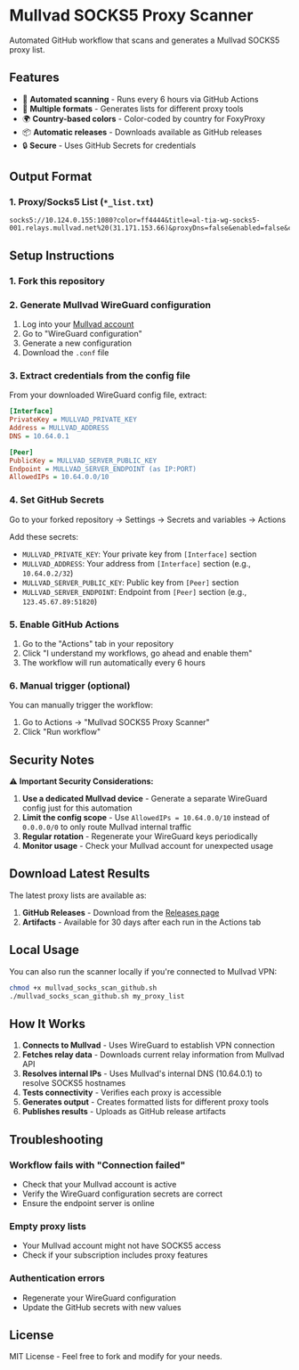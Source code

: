 # Mullvad SOCKS5 Proxy Scanner

Automated GitHub workflow that scans and generates a Mullvad SOCKS5 proxy list.

## Features

- 🔄 **Automated scanning** - Runs every 6 hours via GitHub Actions
- 🎯 **Multiple formats** - Generates lists for different proxy tools
- 🌍 **Country-based colors** - Color-coded by country for FoxyProxy
- 📦 **Automatic releases** - Downloads available as GitHub releases
- 🔒 **Secure** - Uses GitHub Secrets for credentials

## Output Format

### 1. Proxy/Socks5 List (`*_list.txt`)
```
socks5://10.124.0.155:1080?color=ff4444&title=al-tia-wg-socks5-001.relays.mullvad.net%20(31.171.153.66)&proxyDns=false&enabled=false&countryCode=AL&country=Albania&patternIncludesAll=false&patternExcludesIntranet=false
```

## Setup Instructions

### 1. Fork this repository

### 2. Generate Mullvad WireGuard configuration
1. Log into your [Mullvad account](https://mullvad.net/account)
2. Go to "WireGuard configuration"
3. Generate a new configuration
4. Download the `.conf` file

### 3. Extract credentials from the config file
From your downloaded WireGuard config file, extract:

```ini
[Interface]
PrivateKey = MULLVAD_PRIVATE_KEY
Address = MULLVAD_ADDRESS
DNS = 10.64.0.1

[Peer]
PublicKey = MULLVAD_SERVER_PUBLIC_KEY
Endpoint = MULLVAD_SERVER_ENDPOINT (as IP:PORT)
AllowedIPs = 10.64.0.0/10
```

### 4. Set GitHub Secrets
Go to your forked repository → Settings → Secrets and variables → Actions

Add these secrets:
- `MULLVAD_PRIVATE_KEY`: Your private key from `[Interface]` section
- `MULLVAD_ADDRESS`: Your address from `[Interface]` section (e.g., `10.64.0.2/32`)
- `MULLVAD_SERVER_PUBLIC_KEY`: Public key from `[Peer]` section
- `MULLVAD_SERVER_ENDPOINT`: Endpoint from `[Peer]` section (e.g., `123.45.67.89:51820`)

### 5. Enable GitHub Actions
1. Go to the "Actions" tab in your repository
2. Click "I understand my workflows, go ahead and enable them"
3. The workflow will run automatically every 6 hours

### 6. Manual trigger (optional)
You can manually trigger the workflow:
1. Go to Actions → "Mullvad SOCKS5 Proxy Scanner"
2. Click "Run workflow"

## Security Notes

⚠️ **Important Security Considerations:**

1. **Use a dedicated Mullvad device** - Generate a separate WireGuard config just for this automation
2. **Limit the config scope** - Use `AllowedIPs = 10.64.0.0/10` instead of `0.0.0.0/0` to only route Mullvad internal traffic
3. **Regular rotation** - Regenerate your WireGuard keys periodically
4. **Monitor usage** - Check your Mullvad account for unexpected usage

## Download Latest Results

The latest proxy lists are available as:
1. **GitHub Releases** - Download from the [Releases page](../../releases)
2. **Artifacts** - Available for 30 days after each run in the Actions tab

## Local Usage

You can also run the scanner locally if you're connected to Mullvad VPN:

```bash
chmod +x mullvad_socks_scan_github.sh
./mullvad_socks_scan_github.sh my_proxy_list
```

## How It Works

1. **Connects to Mullvad** - Uses WireGuard to establish VPN connection
2. **Fetches relay data** - Downloads current relay information from Mullvad API
3. **Resolves internal IPs** - Uses Mullvad's internal DNS (10.64.0.1) to resolve SOCKS5 hostnames
4. **Tests connectivity** - Verifies each proxy is accessible
5. **Generates output** - Creates formatted lists for different proxy tools
6. **Publishes results** - Uploads as GitHub release artifacts

## Troubleshooting

### Workflow fails with "Connection failed"
- Check that your Mullvad account is active
- Verify the WireGuard configuration secrets are correct
- Ensure the endpoint server is online

### Empty proxy lists
- Your Mullvad account might not have SOCKS5 access
- Check if your subscription includes proxy features

### Authentication errors
- Regenerate your WireGuard configuration
- Update the GitHub secrets with new values

## License

MIT License - Feel free to fork and modify for your needs.
